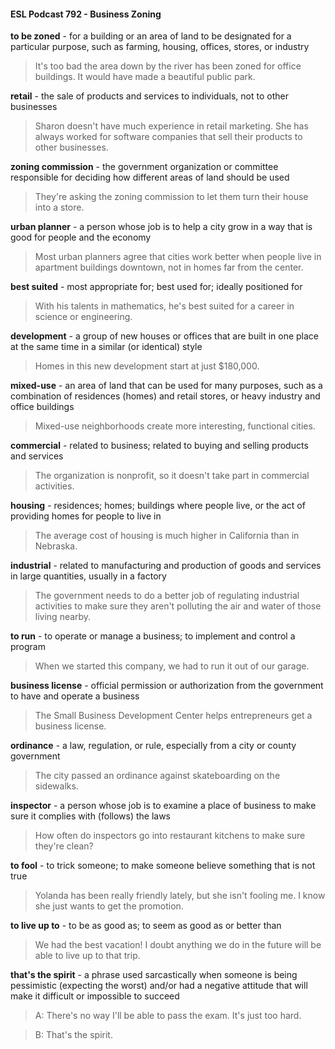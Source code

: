 #### ESL Podcast 792 - Business Zoning

**to be zoned** - for a building or an area of land to be designated for a particular
purpose, such as farming, housing, offices, stores, or industry

> It's too bad the area down by the river has been zoned for office buildings. It
would have made a beautiful public park.

**retail** - the sale of products and services to individuals, not to other businesses

> Sharon doesn't have much experience in retail marketing. She has always
worked for software companies that sell their products to other businesses.

**zoning commission** - the government organization or committee responsible
for deciding how different areas of land should be used

> They're asking the zoning commission to let them turn their house into a store.

**urban planner** - a person whose job is to help a city grow in a way that is good
for people and the economy

> Most urban planners agree that cities work better when people live in apartment
buildings downtown, not in homes far from the center.

**best suited** - most appropriate for; best used for; ideally positioned for

> With his talents in mathematics, he's best suited for a career in science or
engineering.

**development** - a group of new houses or offices that are built in one place at the
same time in a similar (or identical) style

> Homes in this new development start at just $180,000.

**mixed-use** - an area of land that can be used for many purposes, such as a
combination of residences (homes) and retail stores, or heavy industry and office
buildings

> Mixed-use neighborhoods create more interesting, functional cities.

**commercial** - related to business; related to buying and selling products and
services

> The organization is nonprofit, so it doesn't take part in commercial activities.

**housing** - residences; homes; buildings where people live, or the act of
providing homes for people to live in

> The average cost of housing is much higher in California than in Nebraska.

**industrial** - related to manufacturing and production of goods and services in
large quantities, usually in a factory

> The government needs to do a better job of regulating industrial activities to
make sure they aren't polluting the air and water of those living nearby.

**to run** - to operate or manage a business; to implement and control a program

> When we started this company, we had to run it out of our garage.

**business license** - official permission or authorization from the government to
have and operate a business

> The Small Business Development Center helps entrepreneurs get a business
license.

**ordinance** - a law, regulation, or rule, especially from a city or county
government

> The city passed an ordinance against skateboarding on the sidewalks.

**inspector** - a person whose job is to examine a place of business to make sure
it complies with (follows) the laws

> How often do inspectors go into restaurant kitchens to make sure they're clean?

**to fool** - to trick someone; to make someone believe something that is not true

> Yolanda has been really friendly lately, but she isn't fooling me. I know she just
wants to get the promotion.

**to live up to** - to be as good as; to seem as good as or better than

> We had the best vacation! I doubt anything we do in the future will be able to
live up to that trip.

**that's the spirit** - a phrase used sarcastically when someone is being
pessimistic (expecting the worst) and/or had a negative attitude that will make it
difficult or impossible to succeed

> A: There's no way I'll be able to pass the exam. It's just too hard.

> B: That's the spirit.

